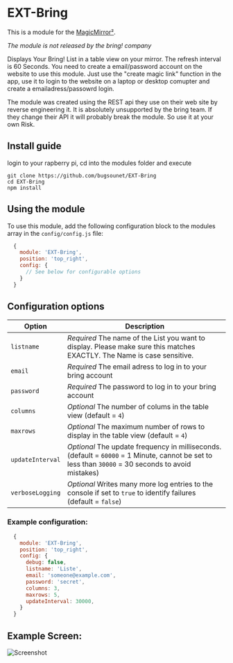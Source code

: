 # EXT-Bring

This is a module for the [MagicMirror²](https://github.com/MichMich/MagicMirror/).

*The module is not released by the bring! company*

Displays Your Bring! List in a table view on your mirror. The refresh interval is 60 Seconds. You need to create a email/password account on the website to use this module. Just use the "create magic link" function in the app, use it to login to the website on a laptop or desktop comupter and create a emailadress/passowrd login.

The module was created using the REST api they use on their web site by reverse engineering it. It is absolutely unsupported by the bring team. If they change their API it will probably break the module. So use it at your own Risk.

## Install guide

login to your rapberry pi, cd into the modules folder and execute
```
git clone https://github.com/bugsounet/EXT-Bring
cd EXT-Bring
npm install
```

## Using the module

To use this module, add the following configuration block to the modules array in the `config/config.js` file:
```js
  {
    module: 'EXT-Bring',
    position: 'top_right',
    config: {
      // See below for configurable options
    }
  }
```

## Configuration options

| Option           | Description
|----------------- |-----------
| `listname`       | *Required* The name of the List you want to display. Please make sure this matches EXACTLY. The Name is case sensitive. 
| `email`          | *Required* The email adress to log in to your bring account 
| `password`       | *Required* The password to log in to your bring account 
| `columns`        | *Optional* The number of colums in the table view (default = `4`)
| `maxrows`        | *Optional* The maximum number of rows to display in the table view (default = `4`)
| `updateInterval` | *Optional* The update frequency in milliseconds. (default = `60000` = 1 Minute, cannot be set to less than `30000` = 30 seconds to avoid mistakes)
| `verboseLogging` | *Optional* Writes many more log entries to the console if set to `true` to identify failures (default = `false`)

### Example configuration:
```js
  {
    module: 'EXT-Bring',
    position: 'top_right',
    config: {
      debug: false,
      listname: 'Liste',
      email: 'someone@example.com',
      password: 'secret',
      columns: 3,
      maxrows: 5,
      updateInterval: 30000,
    }
  }
```

## Example Screen:
![Screenshot](Screenshot.JPG)
